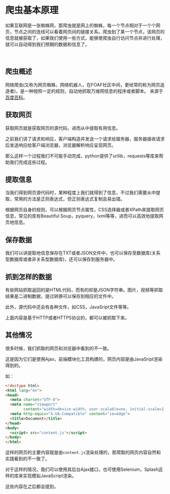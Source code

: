 # 爬虫基本原理

如果互联网是一张蜘蛛网，那爬虫就是网上的蜘蛛，每一个节点相对于一个个网页，节点之间的连线可以看着网页间的链接关系。爬虫到了某一个节点，该网页的信息就被获取了，如果我们使用一些方式，能够使爬虫自行访问节点并进行处理，就可以自动得到我们预期的数据和信息了。

<br>

## 爬虫概述

网络爬虫(又称为网页蜘蛛，网络机器人，在FOAF社区中间，更经常的称为网页追逐者)，是一种按照一定的规则，自动地抓取万维网信息的程序或者脚本。
来源于[百度百科](https://baike.baidu.com/item/%E7%BD%91%E7%BB%9C%E7%88%AC%E8%99%AB)。


## 获取网页

获取网页就是获取网页的源代码，进而从中提取有用信息。

之前我们讲了请求和响应，客户端构造并发送一个请求给服务器，服务器接收请求后发送响应给客户端浏览器，浏览器解析响应呈现网页。

那么这样一个过程我们不可能手动完成，python提供了urllib，requests等库来帮助我们完成这些过程。


## 提取信息

当我们得到网页源代码时，某种程度上我们就得到了信息，不过我们需要从中提取，常用的方法是正则表达式，但正则表达式复制且易出错。

根据网页自身的规则，可以根据网页节点属性，CSS选择器或者XPath来提取网页信息，常见的库有Beautiful Soup，pyquery，lxml等等，进而可以高效地提取网页地信息。

## 保存数据

我们可以讲提取地信息保存在TXT或者JSON文件中，也可以保存至数据库(关系型数据库或者非关系型数据库)，还可以保存到服务器中。

## 抓到怎样的数据

有些网站抓取返回的是HTML代码，而有的却是JSON字符串。图片，视频等抓取结果是二进制数据，提过转换可以保存到相应的文件中。

此外，源代码中还会有各种文件，如CSS，JavaSript文件等等。

上面内容是基于HTTP或者HTTPS协议的，都可以被抓取下来。

## 其他情况

很多时候，我们抓取的网页和浏览器中看到的不一致。

这是因为它们是使用Ajax，前端模块化工具构建的，网页内容是由JavaSript渲染得到的。

如：
```html
<!doctype html>
<html lang="en">
<head>
  <meta charset="UTF-8">
  <meta name="viewport"
        content="width=device-width, user-scalable=no, initial-scale=1.0, maximum-scale=1.0, minimum-scale=1.0">
  <meta http-equiv="X-UA-Compatible" content="ie=edge">
  <title>Document</title>
</head>
<body>
  <script> src="content.js"</script>
</body>
</html>
```

这样的网页的主要内容就是由```content.js```渲染处理的，那爬取的网页内容自然和实践看到的不一致了。

对于这样的情况，我们可以使用其后台Ajax接口，也可使用Selenium，Splash这样的库来实现模拟JavaScript渲染。

这些内容在之后都会提到。



